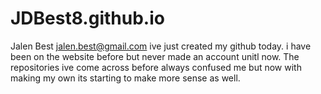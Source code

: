 # JDBest8.github.io
Jalen Best jalen.best@gmail.com
ive just created my github today. i have been on the website before but never made an account unitl now.
The repositories ive come across before always confused me but now with making my own its starting to make more sense as well.
